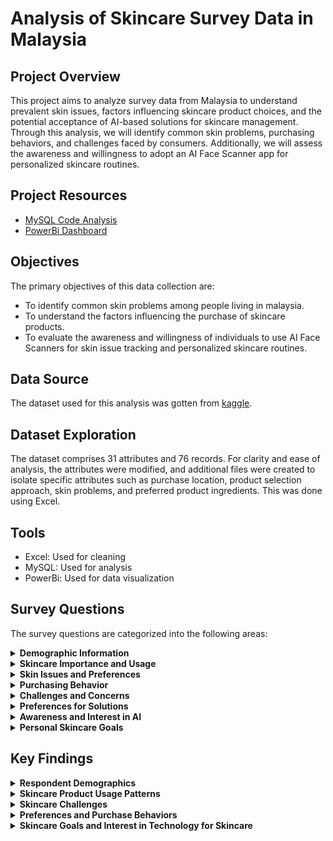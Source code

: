 # Analysis of Skincare Survey Data in Malaysia

## Project Overview
This project aims to analyze survey data from Malaysia to understand prevalent skin issues, factors influencing skincare 
product choices, and the potential acceptance of AI-based solutions for skincare management. Through this analysis, we 
will identify common skin problems, purchasing behaviors, and challenges faced by consumers. Additionally, we will assess 
the awareness and willingness to adopt an AI Face Scanner app for personalized skincare routines. 

## Project Resources
- [MySQL Code Analysis](https://github.com/Codewithimisi/Skincare-Survey-Data-Analysis/blob/main/SQL%20Code%20Analysis.sql)
- [PowerBi Dashboard](https://app.powerbi.com/links/84-FMHQKS6?ctid=b1a9df48-7114-4055-9473-b443a59687db&pbi_source=linkShare)

## Objectives
The primary objectives of this data collection are:

- To identify common skin problems among people living in malaysia.
- To understand the factors influencing the purchase of skincare products.
- To evaluate the awareness and willingness of individuals to use AI Face Scanners for skin issue tracking and personalized skincare routines.

## Data Source
The dataset used for this analysis was gotten from [kaggle](https://www.kaggle.com/datasets/nurunnz/skincare-survey-among-malaysian-2021).

## Dataset Exploration
The dataset comprises 31 attributes and 76 records. For clarity and ease of analysis, the attributes were modified, and additional files were created to isolate specific attributes such as purchase location, product selection approach, skin problems, and preferred product ingredients. This was done using Excel.
## Tools
- Excel: Used for cleaning
- MySQL: Used for analysis
- PowerBi: Used for data visualization

## Survey Questions
The survey questions are categorized into the following areas:
<details>
  <summary><strong>Demographic Information</strong></summary>
  
- Gender
  
- Age
  
- Race
  
- Occupation
 </details>

<details>
  <summary><strong>Skincare Importance and Usage</strong></summary>
  
- Do you agree that skincare is important?
  
- Have you ever used any skincare products?
 </details>
 
<details>
  <summary><strong>Skin Issues and Preferences</strong></summary>
  
- Which, if any, of the following statements applies to you?
  
- Which of the following types of ingredients would make you more likely to buy a skincare product?
  
- How do/did you choose your products?
  
- Do you use samples before buying skincare products?
  
- How often do you buy skincare products?
  
- How willing are you to try different skincare products?
 </details>
 
<details>
  <summary><strong>Purchasing Behavior</strong></summary>
  
- Where do you purchase your skincare products?
  
- On average, how much do you spend on skincare products each month?
</details>

<details>
  <summary><strong>Challenges and Concerns</strong></summary>
  
- Do you waste too much time finding skincare and routines that suit your skin?
  
- Are you doubtful about the information shared by influencers and brand-promoted content?
  
- Do you feel it is difficult to understand the list of ingredients on the products?
  
- Have you bought an expensive product but didn't see any improvement in your skin?
  
- Are you unaware of which ingredients are the best or to avoid according to your skin type?
  
- Do you experience allergies after using a new skincare product (e.g., rashes, acne, purging, etc.)?
</details>

<details>
  <summary><strong>Preferences for Solutions</strong></summary>
  
- Do you want to reduce the time to find which routine/products suit your skin?
  
- Do you want to have solutions from experts in an effortless and cheap way?
  
- Do you want to have your personalized skincare routine that is suitable for your current products?
  
- Do you want to gain knowledge of skincare regimes in an easy and understandable way?
  
- Do you want to adapt to a healthy lifestyle for glowing and healthy skin?
  
- Do you think that technology can improve your skincare routine?
</details>

<details>
  <summary><strong>Awareness and Interest in AI</strong></summary>
  
- Have you heard about AI (Artificial Intelligence)?
  
- After you know about AI, do you want to have a skin scanning app that can customize your skincare regime?
  
- Do you feel excited to use this skincare application?
</details>

<details>
  <summary><strong>Personal Skincare Goals</strong></summary>
  
 Do share your skincare goals and motivation with us!
</details>

## Key Findings

<details>
  <summary><strong>Respondent Demographics</strong></summary>
  
- Race: Malay respondents accounted for 71.05% of the survey population.
  
- Age: The 15-20 and 20-25 age groups were the largest, each with 26 respondents, followed by those over 35. The 25-30 age group had the lowest count at 1.
  
- Gender: Females represented 76.32% of respondents (58 females vs. 18 males).
  
- Occupation: Students were the largest group at 60, followed by employees and retirees.
</details>

<details>
  <summary><strong>Skincare Product Usage Patterns</strong></summary>
  
- Most respondents strongly agree that skincare is important.
  
- Majority have used skincare products before.
  
- Most do not use samples before purchasing products.
  
- Product selection is primarily based on ingredients and brand.
</details>

<details>
  <summary><strong>Skincare Challenges</strong></summary>
  
- The most common issues are combination skin (dry and oily areas) and acne/breakouts.
  
- Many respondents find it difficult to understand product ingredients and are doubtful about information from influencers and brand-promoted content.
  
- Allergic reactions to new products vary, with some respondents experiencing them frequently, occasionally, or rarely. However, most respondents do not experience any allergies.
</details>

<details>
  <summary><strong>Preferences and Purchase Behaviors</strong></summary>
  
- Common purchase locations include the internet, malls, and pharmacies.
  
- Most respondents spend RM 20 to RM 40 on skincare each month.
  
- Natural ingredients are the most preferred among respondents.
  
- There is a high willingness among respondents to try different skincare products.
</details>

<details>
  <summary><strong>Skincare Goals and Interest in Technology for Skincare</strong></summary>
  
- Most respondents desire personalized skincare routines and affordable expert solutions.
  
- Most respondents believe that technology can improve their skincare routine, and they desire a skin scanning app that can customize their skincare regimen.
</details>

